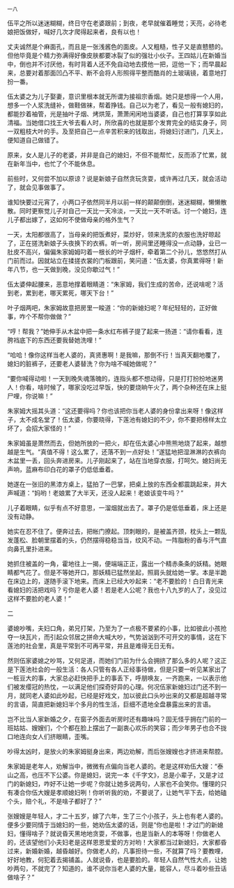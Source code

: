     一八 

   伍平之所以迷迷糊糊，终日守在老婆跟前；到夜，老早就催着睡觉；天亮，必待老娘把饭做好，喊好几次才爬得起来者，良有以也！

   丈夫诚然是个麻面孔，而且是一张浅酱色的面皮。人又粗糙，性子又是直戆戆的。但他毕竟是个精力弥满得好像皮肤都要冰裂了似的强壮小伙子。王四姑儿在新婚当中，倒也并不讨厌他，有时背着人还不免自动地去摸他一把，逗他一下；而早晨起来，总要对着那面凹凸不平、断不会将人形照得平整而酷肖的土玻璃镜，着意地打扮一番。

   伍太婆之为儿子娶妻，意识里根本就无所谓为接祖宗香烟。她只是想得一个人用，想多一个人浆洗缝补，做鞋做袜，帮着挣钱。自己以为老了，看见一般有媳妇的，都能抄着袖管，光是抽叶子烟、烤烘笼，萧萧闲闲地当婆婆，自己也打算享享如此清福。当她借口找王大爷去看人时，所欣喜的也就是那个发育完全的结实身子，同一双粗枝大叶的手。及至把自己一点辛苦积来的钱取出，将媳妇讨进门，几天上，便知道自己做错了。

   原来，女人是儿子的老婆，并非是自己的媳妇，不但不能帮忙，反而添了忙累，就在新年当中，也忙了个不能休息。

   前些时，又何尝不加以原谅？说是新娘子自然贪玩贪耍，或许再过几天，就会活动了，就会见事做事了。

   谁知快要过元宵了，小两口子依然同半月以前一样的颠颠倒倒，迷迷糊糊，懒懒散散。同时更察觉儿子对自己一天比一天冷淡，一天比一天不听话。讨一个媳妇，连儿子都出嫁了，这如何不使做母亲的格外生气？

   一天，太阳都很高了，当母亲的把饭煮好，菜炒好，领来洗浆的衣服也洗好晾起了，正在搓洗新娘子头夜换下的衣裤。听一听，房间里还睡得没一点动静，业已一肚皮不高兴，偏偏朱家姆姆叼着一根长的叶子烟杆，牵着第二个孙儿，悠悠然打从门前而过。因就站立在揉搓衣裳的门板跟前，笑问道：“伍太婆，你真累得呀！新年八节，也一天做到晚，没见你歇过气！”

   伍太婆伸起腰来，恶意地撑着眼睛道：“朱家姆，我们生成的苦命，还说啥呢？活到老，累到老，哪天累死，哪天下台！”

   叶子烟两吧，朱家姆故意把房里一睃道：“你的新媳妇呢？年纪轻轻的，正好做事，咋个不帮你做做？”

   “哼！帮我？”她伸手从木盆中把一条水红布裤子提了起来一扬道：“请你看看，连胯裆底下的东西还要我替她洗哩！”

   “哈哈！像你这样当老人婆的，真贤惠啊！是我嘛，那倒不行！当真天翻地覆了，媳妇的脏裤子，还要老人婆替洗？你为啥不喊她做呢？”

   “要你喊得动啦！一天到晚失魂落魄的，连指头都不想动得，只是打打扮扮地迷男人！你看，啥时候了，哪家没吃过早饭，快的要烧晌午火了，两个杂种还在床上挺尸哩，你说嘛！”

   朱家姆大摇其头道：“这还要得吗？你也该把你当老人婆的身份拿出来呀！像这样子，太不成名堂了！伍太婆，你要晓得，下莲池有媳妇的不少，你不要把榜样太立坏了，会招大家怪的！”

   朱家姆虽是萧然而去，但她所放的一把火，却在伍太婆心中熊熊地烧了起来，越想越是生气。“真值不得！这么累了，还落不到一点好处！”遂猛地把湿淋淋的衣裤向木盆里一丢，回头奔进房来。儿子刚起来了，站在当地穿衣服，打呵欠。媳妇尚无声响，蓝麻布印白花的罩子仍低低垂着。

   她遂在一张旧的黑漆方桌上，猛拍了一巴掌，把桌上放的东西全都震跳起来，并大声喊道：“妈哟！老娘累了大半天，还没人起来！老娘该变牛吗？”

   儿子着眼睛，似乎有点不好意思，一溜烟就出去了。罩子仍是低低垂着，床上还是没有动静。

   她实在忍不住了。便奔过去，把帐门撩起。顶刺眼的，是被盖齐颈，枕头上一颗乱发蓬松、脸朝里摆着的头，仍然摆得稳稳当当，纹风不动。一阵脂粉的香与汗气直向鼻孔里扑进来。

   她抓住被盖的一角，霍地往上一揭，便端端正正，露出一个精赤条条的妖精。她眼睛都气花了。但是不等她开口，那妖精已猛然坐起，照肩头就给她一掌。本是半跪在床边上的，遂随手滚下地来。而床上已经大吵起来：“老不要脸的！白日青光来看媳妇的活把戏吗？亏你是老人婆！若是老人公呢？我也十八九岁的人了，没见过这样不要脸的老人婆！”

   二

   婆媳吵嘴，夫妇口角，弟兄打架，乃至为了一点极不要紧的小事，比如彼此小孩抢夺一块瓦片，而引起众邻居之拼命大喊大吵，气势汹汹到不可开交的事情，这在下莲池的社会里，真是平常到不可再平常，并且是难得无日无有。

   然则伍家婆媳之吵骂，又何足道，而她们门前为什么会拥挤了那么多的人呢？这正是下莲池社会的一般生活：各人只管有各人正经事待做，但是只要一听见某家出了一桩豆大的事，大家总必赶快把手上的事丢下，呼朋唤友，一齐跑来，一以表示他们被发缨冠的热忱，一以满足他们探奇好异的心理。何况伍家新媳妇过门还不到一月，就同老人婆如此吵起，已经是好戏文，加以彼此口头吵出来的又都是超越寻常的言语，简直把新媳妇半个多月的性生活，巨细不遗地全盘暴露出来的言语。

   岂不比当人家新婚之夕，在窗子外面去听房时还有趣味吗？固无怪乎拥在门前的一班姑姑、嫂嫂们，个个都在脸上摆出了一副衷心欢乐的笑容；而少年男子也合不拢口地连向女人们挤眼睛，歪嘴。

   吵得太凶时，是放火的朱家姆挺身出来，两边劝解，而后张嫂嫂也才挤进来帮腔。

   朱家姆是老年人，劝解当中，微微有点偏向当老人婆的。老是这样劝伍大嫂：“泰山之高，也压不下公婆。你是媳妇，说完一本《千字文》，总是小辈子，又是才过门的新媳妇，咋好不让她一步呢？你就让她多说两句，人家也不会笑你。懂理的只有凑合你伍大嫂是孝顺媳妇咧！你听听我的劝，不要说了，让她气平下去，给她磕个头，赔个礼，不是啥子都好了？”

   张嫂嫂是年轻人，才二十五岁，嫁了六年，生了三个小孩子，头上也有老人婆的。便多少要同情于当媳妇的一些，她劝伍太婆的话，则是“你也是啦！才过门的新媳妇，懂得啥子？就说昏天黑地地贪耍，不做事，也是当新人的本等呀！你做老人的，还该望他们小夫妇老是这样恩恩爱爱的方对哟！大家都当过新媳妇，大家都昏过来，新婚新婚，越昏越好。你做老人的，凡事担待一些，不就算了吗？要教哩，好好地教，何犯着去揭铺盖。人就说昏，也是要脸的。年轻人自然气性大点，让她吵两句，不就完了？知道的，谁不说你当老人婆的大量，能容人，尽斗着吵些丑话做啥子？”

